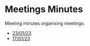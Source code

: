 # Meetings Minutes

Meeting minutes organising meetings.

* [23/01/23](./2023/cerse-2023-01-23.md)
* [17/01/23](./2023/cerse-2023-01-17.md)

